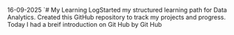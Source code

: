 16-09-2025
`# My Learning LogStarted
my structured learning path for Data Analytics.
Created this GitHub repository to track my projects and progress.
Today I had a breif introduction on Git Hub by Git Hub
